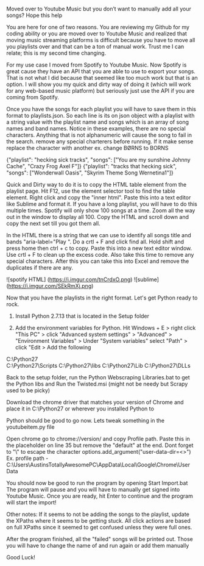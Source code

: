 Moved over to Youtube Music but you don’t want to manually add all your songs? Hope this help

You are here for one of two reasons. You are reviewing my Github for my coding ability or you are moved over to Youtube Music and realized that moving music streaming platforms is difficult because you have to move all you playlists over and that can be a ton of manual work. Trust me I can relate; this is my second time changing.

For my use case I moved from Spotify to Youtube Music. Now Spotify is great cause they have an API that you are able to use to export your songs. That is not what I did because that seemed like too much work but that is an option. I will show you my quick and dirty way of doing it (which will work for any web-based music platform) but seriously just use the API if you are coming from Spotify.

Once you have the songs for each playlist you will have to save them in this format to playlists.json. So each line is its on json object with a playlist with a string value with the playlist name and songs which is an array of song names and band names. Notice in these examples, there are no special characters. Anything that is not alphanumeric will cause the song to fail in the search. remove any special charterers before running. If it make sense replace the character with another ex. change BØRNS to BORNS 

{"playlist": "hecking sick tracks", "songs": ["You are my sunshine Johnny Cache", "Crazy Frog Axel F"]} 
{"playlist": "tracks that hecking sick", "songs": ["Wonderwall Oasis", "Skyrim Theme Song Wernetina1"]}

Quick and Dirty way to do it is to copy the HTML table element from the playlist page. Hit F12, use the element selector tool to find the table element. Right click and copy the "inner html". Paste this into a text editor like Sublime and format it. If you have a long playlist, you will have to do this multiple times. Spotify will only show 100 songs at a time. Zoom all the way out in the window to display all 100. Copy the HTML and scroll down and copy the next set till you got them all. 

In the HTML there is a string that we can use to identify all songs title and bands "aria-label="Play ". Do a crtl + F and click find all. Hold shift and press home then ctrl + c to copy. Paste this into a new text editor window. Use crtl + F to clean up the excess code. Also take this time to remove any special characters. After this you can take this into Excel and remove the duplicates if there are any.

![spotify HTML] (https://i.imgur.com/tnCrdxO.png)
![sublime] (https://i.imgur.com/SEkRmXj.png)

Now that you have the playlists in the right format. Let's get Python ready to rock.

1. Install Python 2.7.13 that is located in the Setup folder

2. Add the environment variables for Python. Hit Windows + E > right click "This PC" > click "Advanced system settings" > "Advanced" > "Environment Variables" > Under "System variables" select "Path" > click "Edit > Add the following

C:\Python27\
C:\Python27\Scripts
C:\Python27\libs
C:\Python27\Lib
C:\Python27\DLLs

Back to the setup folder, run the Python Webscraping Libraries.bat to get the Python libs and Run the Twisted.msi (might not be needy but Scrapy used to be picky)

Download the chrome driver that matches your version of Chrome and place it in C:\Python27 or wherever you installed Python to

Python should be good to go now. Lets tweak something in the youtubeitem.py file

Open chrome go to chrome://version/ and copy Profile path. Paste this in the placeholder on line 35 but remove the "default" at the end. Dont forget to "\\" to escape the character 
options.add_argument("user-data-dir=<<enter chrome profile path here>>")
Ex. profile path - C:\\Users\\AustinsTotallyAwesomePC\\AppData\\Local\\Google\\Chrome\\User Data
  
You should now be good to run the program by opening Start Import.bat The program will pause and you will have to manually get signed into Youtube Music. Once you are ready, hit Enter to continue and the program will start the import!

Other notes: 
If it seems to not be adding the songs to the playlist, update the XPaths where it seems to be getting stuck. All click actions are based on full XPaths since it seemed to get confused unless they were full ones.

After the program finished, all the "failed" songs will be printed out. Those you will have to change the name of and run again or add them manually

Good Luck!
